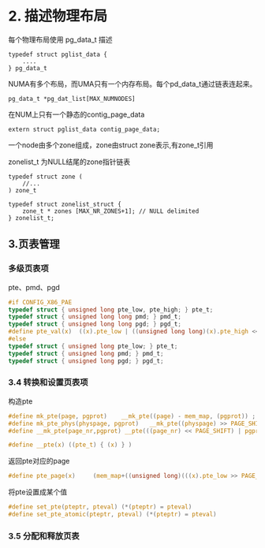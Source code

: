 # 2. 描述物理布局
每个物理布局使用 pg_data_t 描述
```
typedef struct pglist_data {
    ....
} pg_data_t
```
NUMA有多个布局，而UMA只有一个内存布局。每个pd_data_t通过链表连起来。
```
pg_data_t *pg_dat_list[MAX_NUMNODES]
```

在NUM上只有一个静态的contig_page_data
```
extern struct pglist_data contig_page_data;
```

一个node由多个zone组成，zone由struct zone表示,有zone_t引用

zonelist_t 为NULL结尾的zone指针链表

```
typedef struct zone (
    //...
) zone_t

typedef struct zonelist_struct {
	zone_t * zones [MAX_NR_ZONES+1]; // NULL delimited
} zonelist_t;
```


## 3.页表管理
### 多级页表项
pte、pmd、pgd
```C
#if CONFIG_X86_PAE
typedef struct { unsigned long pte_low, pte_high; } pte_t;
typedef struct { unsigned long long pmd; } pmd_t;
typedef struct { unsigned long long pgd; } pgd_t;
#define pte_val(x)	((x).pte_low | ((unsigned long long)(x).pte_high << 32))
#else
typedef struct { unsigned long pte_low; } pte_t;
typedef struct { unsigned long pmd; } pmd_t;
typedef struct { unsigned long pgd; } pgd_t;
```

### 3.4 转换和设置页表项

构造pte
```C
#define mk_pte(page, pgprot)	__mk_pte((page) - mem_map, (pgprot)) ; 这里的page是个page结构的指针
#define mk_pte_phys(physpage, pgprot)	__mk_pte((physpage) >> PAGE_SHIFT, pgprot) ;physpage是物理页的地址
#define __mk_pte(page_nr,pgprot) __pte(((page_nr) << PAGE_SHIFT) | pgprot_val(pgprot))

#define __pte(x) ((pte_t) { (x) } )
```

返回pte对应的page
```C
#define pte_page(x)		(mem_map+((unsigned long)(((x).pte_low >> PAGE_SHIFT)))) ;返回mem_mep数组中的偏移，结果为page_t *
```

将pte设置成某个值
```C
#define set_pte(pteptr, pteval) (*(pteptr) = pteval)
#define set_pte_atomic(pteptr, pteval) (*(pteptr) = pteval)
```

### 3.5 分配和释放页表
